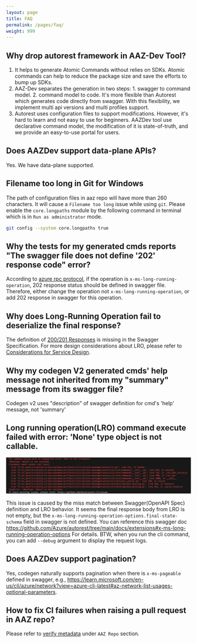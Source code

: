 ```yaml
---
layout: page
title: FAQ
permalink: /pages/faq/
weight: 999
---
```


## Why drop autorest framework in AAZ-Dev Tool?

1. It helps to generate Atomic Commands without relies on SDKs. Atomic commands can help to reduce the package size and save the efforts to bump up SDKs.
2. AAZ-Dev separates the generation in two steps: 1. swagger to command model. 2. command model to code. It's more flexible than Autorest which generates code directly from swagger. With this flexibility, we implement multi api versions and multi profiles support.
3. Autorest uses configuration files to support modifications. However, it's hard to learn and not easy to use for beginners. AAZDev tool use declarative command model, the modification of it is state-of-truth, and we provide an easy-to-use portal for users.

## Does AAZDev support data-plane APIs?

Yes. We have data-plane supported.

## Filename too long in Git for Windows

The path of configuration files in aaz repo will have more than 260 characters. It will cause a `Filename too long` issue while using `git`.
Please enable the `core.longpaths` module by the following command in terminal which is in `Run as administrator` mode.
```bash
git config --system core.longpaths true
```

## Why the tests for my generated cmds reports "The swagger file does not define '202' response code" error?

According to [azure rpc protocol](https://github.com/Azure/azure-resource-manager-rpc/blob/master/v1.0/async-api-reference.md#202-accepted-and-location-headers), if the operation is `x-ms-long-running-operation`, 202 response status should be defined in swagger file. Therefore, either change the operation not `x-ms-long-running-operation`, or add 202 response in swagger for this operation.

## Why does Long-Running Operation fail to deserialize the final response?

The definition of [200/201 Responses](https://github.com/Azure/azure-rest-api-specs/blob/main/documentation/openapi-authoring-automated-guidelines.md#r2064-lrostatuscodesreturntypeschema) is missing in the Swagger Specification. For more design considerations about LRO, please refer to [Considerations for Service Design](https://github.com/microsoft/api-guidelines/blob/vNext/azure/ConsiderationsForServiceDesign.md#long-running-operations).

## Why my codegen V2 generated cmds' help message not inherited from my "summary" message from its swagger file?

Codegen v2 uses "description" of swagger definition for cmd's 'help' message, not 'summary'

## Long running operation(LRO) command execute failed with error: 'None' type object is not callable.

!['None' type object is not callable](../assets/images/none_type_not_callable.png)

This issue is caused by the miss match between Swagger(OpenAPI Spec) definition and LRO behavior. It seems the final response body from LRO is not empty, but the `x-ms-long-running-operation-options.final-state-schema` field in swagger is not defined. You can reference this swagger doc https://github.com/Azure/autorest/tree/main/docs/extensions#x-ms-long-running-operation-options For details. BTW, when you run the cli command, you can add `--debug` argument to display the request logs.

## Does AAZDev support pagination?
Yes, codegen naturally supports pagination when there is `x-ms-pageable` defined in swagger, e.g., https://learn.microsoft.com/en-us/cli/azure/network?view=azure-cli-latest#az-network-list-usages-optional-parameters.

## How to fix CI failures when raising a pull request in AAZ repo?
Please refer to [verify metadata](https://azure.github.io/aaz-dev-tools/#verify-meatadata) under `AAZ Repo` section.

